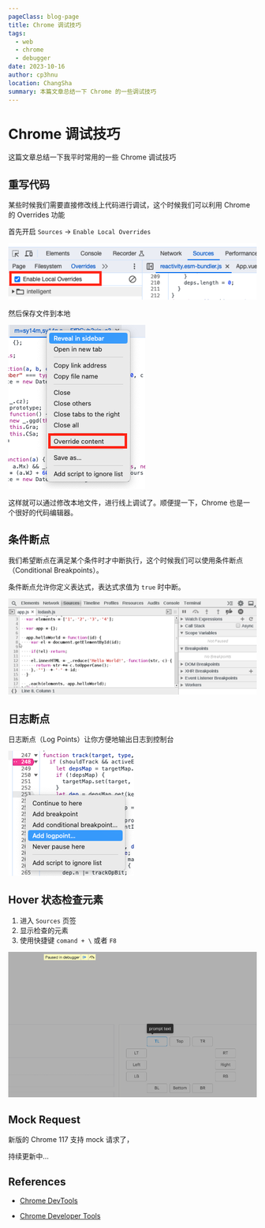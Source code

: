 ```yaml
---
pageClass: blog-page
title: Chrome 调试技巧
tags:
  - web
  - chrome
  - debugger
date: 2023-10-16
author: cp3hnu
location: ChangSha
summary: 本篇文章总结一下 Chrome 的一些调试技巧
---
```


# Chrome 调试技巧

这篇文章总结一下我平时常用的一些 Chrome 调试技巧

## 重写代码

某些时候我们需要直接修改线上代码进行调试，这个时候我们可以利用 Chrome 的 Overrides 功能

首先开启 `Sources` -> `Enable Local Overrides`

![](./assets/chrome-debugger-overrides.png)

然后保存文件到本地

![](./assets/chrome-debugger-override-content.png)

这样就可以通过修改本地文件，进行线上调试了。顺便提一下，Chrome 也是一个很好的代码编辑器。

## 条件断点

我们希望断点在满足某个条件时才中断执行，这个时候我们可以使用条件断点（Conditional Breakpoints）。

条件断点允许你定义表达式，表达式求值为 `true` 时中断。

<img src="./assets/chrome-debugger-conditional-breakpoint.gif" style="zoom:67%;" />

## 日志断点

日志断点（Log Points）让你方便地输出日志到控制台

![](./assets/chrome-debugger-log-point.png)

## Hover 状态检查元素

1. 进入 `Sources` 页签
2. 显示检查的元素
3. 使用快捷键 `comand + \` 或者 `F8`

<img src="./assets/chrome-debugger-hover.png" style="zoom:67%;" />

## Mock Request

新版的 Chrome 117 支持 mock 请求了，



持续更新中...

## References

- [Chrome DevTools](https://developer.chrome.com/docs/devtools/javascript/breakpoints/)

- [Chrome Developer Tools](https://blittle.github.io/chrome-dev-tools/)
